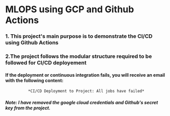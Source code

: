 # MLOPS using GCP and Github Actions
### 1. This project's main purpose is to demonstrate the CI/CD using Github Actions
### 2.The project follows the modular structure required to be followed for CI/CD deployement

#### If the deployment or continuous integration fails, you will receive an email with the following content:
              *CI/CD Deployment to Project: All jobs have failed*

##### Note: I have removed the google cloud credentials and Github's secret key from the project.
